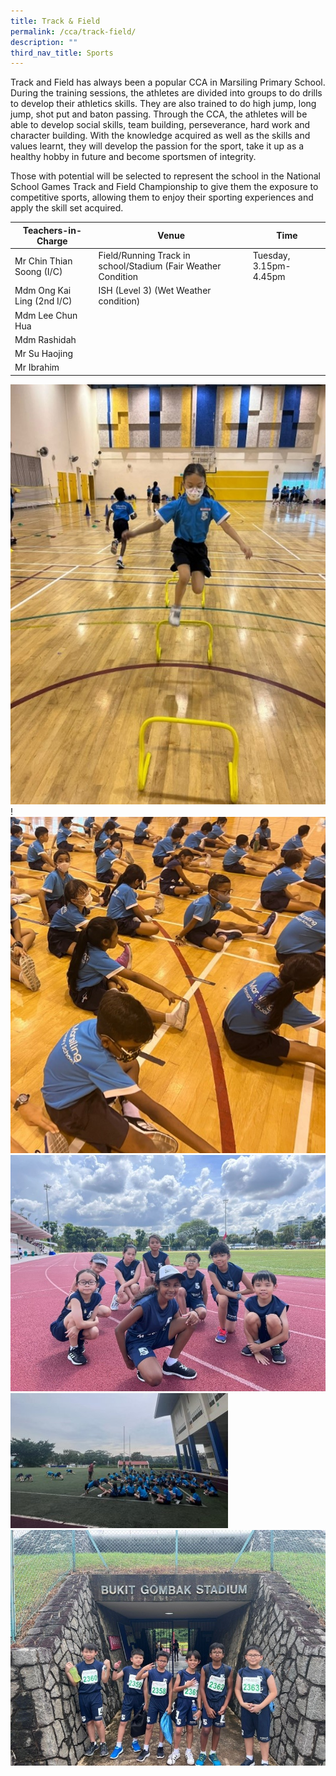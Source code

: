 ```yaml
---
title: Track & Field
permalink: /cca/track-field/
description: ""
third_nav_title: Sports
---
```

Track and Field has always been a popular CCA in Marsiling Primary School. During the training sessions, the athletes are divided into groups to do drills to develop their athletics skills. They are also trained to do high jump, long jump, shot put and baton passing. Through the CCA, the athletes will be able to develop social skills, team building, perseverance, hard work and character building. With the knowledge acquired as well as the skills and values learnt, they will develop the passion for the sport, take it up as a healthy hobby in future and become sportsmen of integrity.

Those with potential will be selected to represent the school in the National School Games Track and Field Championship to give them the exposure to competitive sports, allowing them to enjoy their sporting experiences and apply the skill set acquired.

| Teachers-in-Charge| Venue | Time |
| -------- | -------- | -------- |
| Mr Chin Thian Soong (I/C)    | Field/Running Track in school/Stadium (Fair Weather Condition    | Tuesday, 3.15pm-4.45pm     |
| Mdm Ong Kai Ling (2nd I/C)    | ISH (Level 3) (Wet Weather condition)    |      |
| Mdm Lee Chun Hua    |      |     |
| Mdm Rashidah   |      |    |
| Mr Su Haojing    |      |
| Mr Ibrahim    |      |

![](/images/CCA/tf1000.jpg)!   ![](/images/CCA/tf2000.jpg)
![](/images/CCA/tf3000.jpg)
![](/images/CCA/tf4000.jpg)
![](/images/CCA/tf5000.jpg)